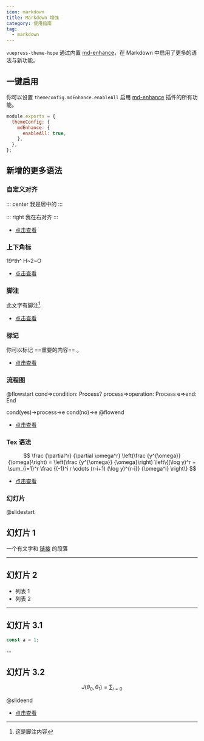 ```yaml
---
icon: markdown
title: Markdown 增强
category: 使用指南
tag:
  - markdown
---
```


`vuepress-theme-hope` 通过内置 [md-enhance](https://vuepress-md-enhance.mrhope.site)，在 Markdown 中启用了更多的语法与新功能。

## 一键启用

你可以设置 `themeconfig.mdEnhance.enableAll` 启用 [md-enhance](https://vuepress-md-enhance.mrhope.site) 插件的所有功能。

```js {3-5}
module.exports = {
  themeConfig: {
    mdEnhance: {
      enableAll: true,
    },
  },
};
```

## 新增的更多语法

### 自定义对齐

::: center
我是居中的
:::

::: right
我在右对齐
:::

- [点击查看](https://vuepress-theme.mrhope.site/zh/guide/feature/markdown/align/)

### 上下角标

19^th^ H~2~O

- [点击查看](https://vuepress-theme.mrhope.site/zh/guide/feature/markdown/sup-sub/)

### 脚注

此文字有脚注[^first].

[^first]: 这是脚注内容

- [点击查看](https://vuepress-theme.mrhope.site/zh/guide/feature/markdown/footnote/)

### 标记

你可以标记 ==重要的内容== 。

- [点击查看](https://vuepress-theme.mrhope.site/zh/guide/feature/markdown/mark/)

### 流程图

@flowstart
cond=>condition: Process?
process=>operation: Process
e=>end: End

cond(yes)->process->e
cond(no)->e
@flowend

- [点击查看](https://vuepress-theme.mrhope.site/zh/guide/feature/markdown/flowchart/)

### Tex 语法

$$
\frac {\partial^r} {\partial \omega^r} \left(\frac {y^{\omega}} {\omega}\right)
= \left(\frac {y^{\omega}} {\omega}\right) \left\{(\log y)^r + \sum_{i=1}^r \frac {(-1)^i r \cdots (r-i+1) (\log y)^{r-i}} {\omega^i} \right\}
$$

- [点击查看](https://vuepress-theme.mrhope.site/zh/guide/feature/markdown/tex/)

### 幻灯片

@slidestart

## 幻灯片 1

一个有文字和 [链接](https://mrhope.site) 的段落

---

## 幻灯片 2

- 列表 1
- 列表 2

---

## 幻灯片 3.1

```js
const a = 1;
```

--

## 幻灯片 3.2

$$
J(\theta_0,\theta_1) = \sum_{i=0}
$$

@slideend

- [点击查看](https://vuepress-theme.mrhope.site/zh/guide/feature/markdown/presentation/)
